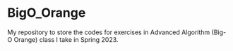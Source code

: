 # BigO_Orange
My repository to store the codes for exercises in Advanced Algorithm (Big-O Orange) class I take in Spring 2023.
